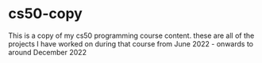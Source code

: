 # cs50-copy
This is a copy of my cs50 programming course content. these are all of the projects I have worked on during that course from June 2022 - onwards to around December 2022
